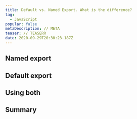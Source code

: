 ```yaml
---
title: Default vs. Named Export. What is the difference?
tag:
  - JavaScript
popular: false
metaDescription: // META
teaser: // TEASERR
date: 2020-09-29T20:30:23.187Z
---
```

## Named export

## Default export

## Using both

## Summary